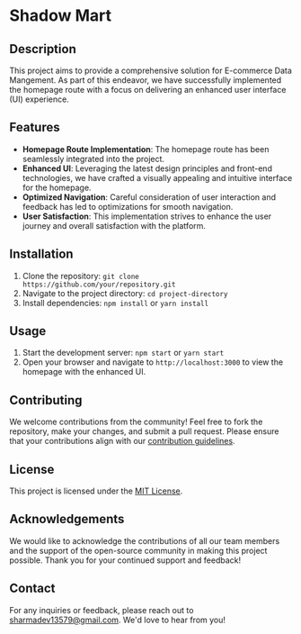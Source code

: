 # Shadow Mart

## Description
This project aims to provide a comprehensive solution for E-commerce Data Mangement. As part of this endeavor, we have successfully implemented the homepage route with a focus on delivering an enhanced user interface (UI) experience. 

## Features
- **Homepage Route Implementation**: The homepage route has been seamlessly integrated into the project.
- **Enhanced UI**: Leveraging the latest design principles and front-end technologies, we have crafted a visually appealing and intuitive interface for the homepage.
- **Optimized Navigation**: Careful consideration of user interaction and feedback has led to optimizations for smooth navigation.
- **User Satisfaction**: This implementation strives to enhance the user journey and overall satisfaction with the platform.

## Installation
1. Clone the repository: `git clone https://github.com/your/repository.git`
2. Navigate to the project directory: `cd project-directory`
3. Install dependencies: `npm install` or `yarn install`

## Usage
1. Start the development server: `npm start` or `yarn start`
2. Open your browser and navigate to `http://localhost:3000` to view the homepage with the enhanced UI.

## Contributing
We welcome contributions from the community! Feel free to fork the repository, make your changes, and submit a pull request. Please ensure that your contributions align with our [contribution guidelines](CONTRIBUTING.md).

## License
This project is licensed under the [MIT License](LICENSE).

## Acknowledgements
We would like to acknowledge the contributions of all our team members and the support of the open-source community in making this project possible. Thank you for your continued support and feedback!

## Contact
For any inquiries or feedback, please reach out to [sharmadev13579@gmail.com](mailto:sharmadev13579@gmail.com). We'd love to hear from you!
